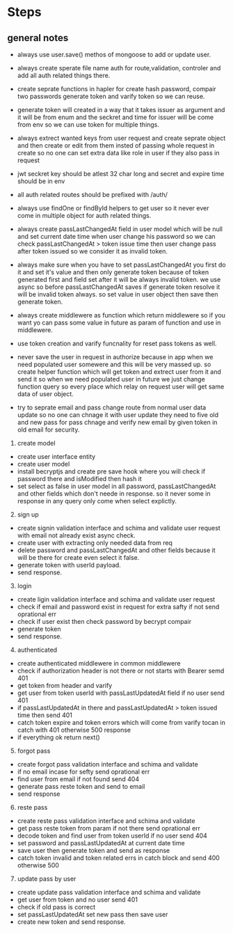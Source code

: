 # Steps

## general notes

- always use user.save() methos of mongoose to add or update user.

- always create sperate file name auth for route,validation, controler and add all auth related things there.

- create seprate functions in hapler for create hash password, compair two passwords generate token and varify token so we can reuse.

- generate token will created in a way that it takes issuer as argument and it will be from enum and the seckret and time for issuer will be come from env so we can use token for multiple things.

- always extrect wanted keys from user request and create seprate object and then create or edit from them insted of passing whole request in create so no one can set extra data like role in user if they also pass in request

- jwt seckret key should be atlest 32 char long and secret and expire time should be in env

- all auth related routes should be prefixed with /auth/

- always use findOne or findById helpers to get user so it never ever come in multiple object for auth related things.

- always create passLastChangedAt field in user model which will be null and set current date time when user change his password so we can check passLastChangedAt > token issue time then user change pass after token issued so we consider it as invalid token.

- always make sure when you have to set passLastChangedAt you first do it and set it's value and then only generate token because of token generated first and field set after it will be always invalid token. we use async so before passLastChangedAt saves if generate token resolve it will be invalid token always. so set value in user object then save then generate token.

- always create middlewere as function which return middlewere so if you want yo can pass some value in future as param of function and use in middlewere.

- use token creation and varify funcnality for reset pass tokens as well.

- never save the user in request in authorize because in app when we need populated user somewere and this will be very massed up. so create helper function which will get token and extrect user from it and send it so when we need populated user in future we just change function query so every place which relay on request user will get same data of user object.

- try to seprate email and pass change route from normal user data update so no one can chnage it with user update they need to five old and new pass for pass chnage and verify new email by given token in old email for security.

1. create model

- create user interface entity
- create user model
- install becryptjs and create pre save hook where you will check if password there and isModified then hash it
- set select as false in user model in all password, passLastChangedAt and other fields which don't neede in response. so it never some in response in any query only come when select explictly.

2. sign up

- create signin validation interface and schima and validate user request with email not already exist async check.
- create user with extracting only needed data from req
- delete password and passLastChangedAt and other fields because it will be there for create even select it false.
- generate token with userId payload.
- send response.

3. login

- create ligin validation interface and schima and validate user request
- check if email and password exist in request for extra safty if not send oprational err
- check if user exist then check password by becrypt compair
- generate token
- send response.

4. authenticated

- create authenticated middlewere in common middlewere
- check if authorization header is not there or not starts with Bearer semd 401
- get token from header and varify
- get user from token userId with passLastUpdatedAt field if no user send 401
- if passLastUpdatedAt in there and passLastUpdatedAt > token issued time then send 401
- catch token expire and token errors which will come from varify tocan in catch with 401 otherwise 500 response
- if everything ok return next()

5. forgot pass

- create forgot pass validation interface and schima and validate
- if no email incase for sefty send oprational err
- find user from email if not found send 404
- generate pass reste token and send to email
- send response

6. reste pass

- create reste pass validation interface and schima and validate
- get pass reste token from param if not there send oprational err
- decode token and find user from token userId if no user send 404
- set password and passLastUpdatedAt at current date time
- save user then generate token and send as response
- catch token invalid and token related errs in catch block and send 400 otherwise 500

7. update pass by user

- create update pass validation interface and schima and validate
- get user from token and no user send 401
- check if old pass is correct
- set passLastUpdatedAt set new pass then save user
- create new token and send response.
